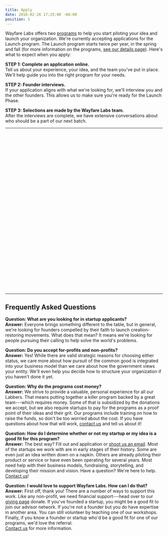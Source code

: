 ```yaml
---
title: Apply
date: 2016-02-26 17:25:00 -08:00
position: 1
---
```


Wayfare Labs offers two [programs](/programs) to help you start piloting your idea and launch your organization. We're currently accepting applications for the Launch program. The Launch program starts twice per year, in the spring and fall (for more information on the programs, [see our details page](/programs)). Here's what to expect when you apply:

**STEP 1: Complete an application online.**  
Tell us about your experience, your idea, and the team you've put in place. We'll help guide you into the right program for your needs.

**STEP 2: Founder interviews.**  
If your application aligns with what we're looking for, we'll interview you and the other founders. This allows us to make sure you're ready for the Launch Phase.

**STEP 3: Selections are made by the Wayfare Labs team.**  
After the interviews are complete, we have extensive conversations about who should be a part of our next batch.

---

<div class="typeform-widget" data-url="https://wayfare.typeform.com/to/gRbyfY" data-text="Wayfare Labs Launch Program Application" style="width:100%;height:500px;"></div>
<script>(function(){var qs,js,q,s,d=document,gi=d.getElementById,ce=d.createElement,gt=d.getElementsByTagName,id='typef_orm',b='https://s3-eu-west-1.amazonaws.com/share.typeform.com/';if(!gi.call(d,id)){js=ce.call(d,'script');js.id=id;js.src=b+'widget.js';q=gt.call(d,'script')[0];q.parentNode.insertBefore(js,q)}})()</script>

---

## Frequently Asked Questions

**Question: What are you looking for in startup applicants?**  
**Answer:** Everyone brings something different to the table, but in general, we're looking for founders compelled by their faith to launch creation-restoring movements. What does that mean? It means we're looking for people pursuing their calling to help solve the world's problems.

**Question: Do you accept for-profits and non-profits?**  
**Answer:** Yes! While there are valid strategic reasons for choosing either status, we care more about how pursuit of the common good is integrated into your business model than we care about how the government views your entity. We'll even help you decide how to structure your organization if you haven't done it yet.

**Question: Why do the programs cost money?**  
**Answer:** We strive to provide a valuable, personal experience for all our Labbers. That means putting together a killer program backed by a great team---which requires money. Some of that is subsidized by the donations we accept, but we also require startups to pay for the programs as a proof point of their ideas and their grit. Our programs include training on how to raise the funds, so don't be too worried about the cost. If you have questions about how that will work, [contact us](/contact) and tell us about it!

**Question: How do I determine whether or not my startup or my idea is a good fit for this program?**  
**Answer:** The best way? Fill out and application or [shoot us an email](/contact). Most of the startups we work with are in early stages of their history. Some are even just an idea written down on a napkin. Others are already piloting their product or service or have even been operating for several years. Most need help with their business models, fundraising, storytelling, and developing their mission and vision. Have a question? We're here to help. [Contact us](/contact)!

**Question: I would love to support Wayfare Labs. How can I do that?**  
**Answer:** First off, thank you! There are a number of ways to support this work. Like any non-profit, we need financial support---head over to our [giving page](http://wayfarelabs.givingfuel.com/general-fund) donate. If you've founded a startup, you might be a good fit to join our advisor network. If you're not a founder but you do have expertise in another area. You can still volunteer by teaching one of our workshops.  
Finally, if you know a founder or startup who'd be a good fit for one of our programs, we'd love the referral.  
[Contact us](/contact) for more information.
